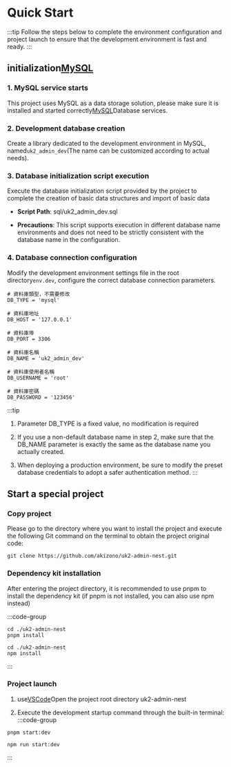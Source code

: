 # Quick Start

:::tip
Follow the steps below to complete the environment configuration and project launch to ensure that the development environment is fast and ready.
:::

## initialization[MySQL](../../dev/mysql)

### 1. MySQL service starts

This project uses MySQL as a data storage solution, please make sure it is installed and started correctly[MySQL](../../dev/mysql)Database services.

### 2. Development database creation

Create a library dedicated to the development environment in MySQL, named`uk2_admin_dev`(The name can be customized according to actual needs).

### 3. Database initialization script execution

Execute the database initialization script provided by the project to complete the creation of basic data structures and import of basic data

- **Script Path**: sql/uk2_admin_dev.sql

- **Precautions**: This script supports execution in different database name environments and does not need to be strictly consistent with the database name in the configuration.

### 4. **Database connection configuration**

Modify the development environment settings file in the root directory`env.dev`, configure the correct database connection parameters.
```shell
# 資料庫類型，不需要修改
DB_TYPE = 'mysql'

# 資料庫地址
DB_HOST = '127.0.0.1'

# 資料庫埠
DB_PORT = 3306

# 資料庫名稱
DB_NAME = 'uk2_admin_dev'

# 資料庫使用者名稱
DB_USERNAME = 'root'

# 資料庫密碼
DB_PASSWORD = '123456'
```
:::tip
1. Parameter DB_TYPE is a fixed value, no modification is required

2. If you use a non-default database name in step 2, make sure that the DB_NAME parameter is exactly the same as the database name you actually created.

3. When deploying a production environment, be sure to modify the preset database credentials to adopt a safer authentication method.
:::

## Start a special project

### Copy project

Please go to the directory where you want to install the project and execute the following Git command on the terminal to obtain the project original code:

```shell
git clone https://github.com/akizono/uk2-admin-nest.git
```

### Dependency kit installation
After entering the project directory, it is recommended to use pnpm to install the dependency kit (if pnpm is not installed, you can also use npm instead)

:::code-group
```shell[pnpm]
cd ./uk2-admin-nest
pnpm install
```
```shell[npm]
cd ./uk2-admin-nest
npm install
```
:::

### Project launch

1. use[VSCode](https://code.visualstudio.com/)Open the project root directory uk2-admin-nest

2. Execute the development startup command through the built-in terminal:
:::code-group
```shell[pnpm]
pnpm start:dev
```
```shell[npm]
npm run start:dev
```
:::
